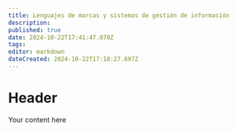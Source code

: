 ```yaml
---
title: Lenguajes de marcas y sistemas de gestión de información
description: 
published: true
date: 2024-10-22T17:41:47.070Z
tags: 
editor: markdown
dateCreated: 2024-10-22T17:18:27.697Z
---
```


# Header
Your content here